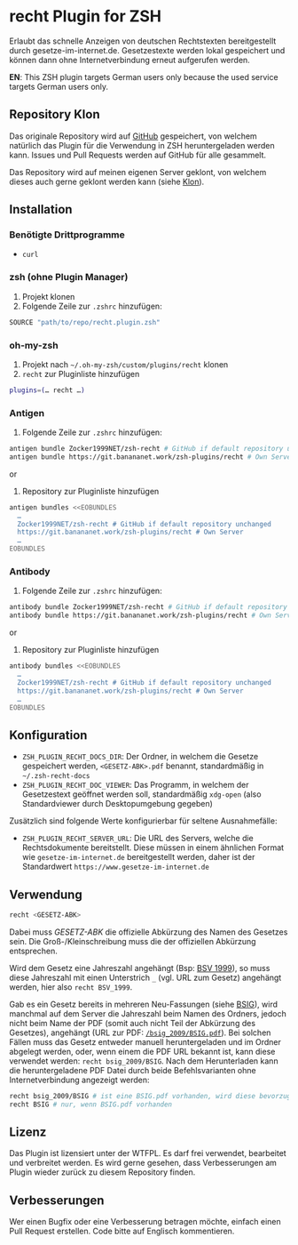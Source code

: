 # recht Plugin for ZSH

Erlaubt das schnelle Anzeigen von deutschen Rechtstexten bereitgestellt durch gesetze-im-internet.de. Gesetzestexte werden lokal gespeichert und können dann ohne Internetverbindung erneut aufgerufen werden.

**EN**: This ZSH plugin targets German users only because the used service targets German users only.

## Repository Klon

Das originale Repository wird auf [GitHub](https://github.com/Zocker1999NET/zsh-recht) gespeichert,
von welchem natürlich das Plugin für die Verwendung in ZSH heruntergeladen werden kann.
Issues und Pull Requests werden auf GitHub für alle gesammelt.

Das Repository wird auf meinen eigenen Server geklont,
von welchem dieses auch gerne geklont werden kann (siehe [Klon](https://git.banananet.work/zsh-plugins/recht)).

## Installation

### Benötigte Drittprogramme

- `curl`

### zsh (ohne Plugin Manager)

1. Projekt klonen
2. Folgende Zeile zur `.zshrc` hinzufügen:
```sh
SOURCE "path/to/repo/recht.plugin.zsh"
```

### oh-my-zsh

1. Projekt nach `~/.oh-my-zsh/custom/plugins/recht` klonen
2. `recht` zur Pluginliste hinzufügen
```sh
plugins=(… recht …)
```

### Antigen

1. Folgende Zeile zur `.zshrc` hinzufügen:
```sh
antigen bundle Zocker1999NET/zsh-recht # GitHub if default repository unchanged
antigen bundle https://git.banananet.work/zsh-plugins/recht # Own Server
```

or

1. Repository zur Pluginliste hinzufügen
```sh
antigen bundles <<EOBUNDLES
  …
  Zocker1999NET/zsh-recht # GitHub if default repository unchanged
  https://git.banananet.work/zsh-plugins/recht # Own Server
  …
EOBUNDLES
```

### Antibody

1. Folgende Zeile zur `.zshrc` hinzufügen:
```sh
antibody bundle Zocker1999NET/zsh-recht # GitHub if default repository unchanged
antibody bundle https://git.banananet.work/zsh-plugins/recht # Own Server
```

or

1. Repository zur Pluginliste hinzufügen
```sh
antibody bundles <<EOBUNDLES
  …
  Zocker1999NET/zsh-recht # GitHub if default repository unchanged
  https://git.banananet.work/zsh-plugins/recht # Own Server
  …
EOBUNDLES
```

## Konfiguration

- `ZSH_PLUGIN_RECHT_DOCS_DIR`: Der Ordner, in welchem die Gesetze gespeichert werden, `<GESETZ-ABK>.pdf` benannt, standardmäßig in `~/.zsh-recht-docs`
- `ZSH_PLUGIN_RECHT_DOC_VIEWER`: Das Programm, in welchem der Gesetzestext geöffnet werden soll, standardmäßig `xdg-open` (also Standardviewer durch Desktopumgebung gegeben)

Zusätzlich sind folgende Werte konfigurierbar für seltene Ausnahmefälle:
- `ZSH_PLUGIN_RECHT_SERVER_URL`: Die URL des Servers, welche die Rechtsdokumente bereitstellt. Diese müssen in einem ähnlichen Format wie `gesetze-im-internet.de` bereitgestellt werden, daher ist der Standardwert `https://www.gesetze-im-internet.de`

## Verwendung

```sh
recht <GESETZ-ABK>
```
Dabei muss *GESETZ-ABK* die offizielle Abkürzung des Namen des Gesetzes sein.
Die Groß-/Kleinschreibung muss die der offiziellen Abkürzung entsprechen.

Wird dem Gesetz eine Jahreszahl angehängt (Bsp: [BSV 1999](https://www.gesetze-im-internet.de/bsv_1999/)), so muss diese Jahreszahl mit einen Unterstrich `_` (vgl. URL zum Gesetz) angehängt werden, hier also `recht BSV_1999`.

Gab es ein Gesetz bereits in mehreren Neu-Fassungen (siehe [BSIG](https://www.gesetze-im-internet.de/bsig_2009/)),
wird manchmal auf dem Server die Jahreszahl beim Namen des Ordners,
jedoch nicht beim Name der PDF (somit auch nicht Teil der Abkürzung des Gesetzes),
angehängt (URL zur PDF: [`/bsig_2009/BSIG.pdf`](https://www.gesetze-im-internet.de/bsig_2009/BSIG.pdf)).
Bei solchen Fällen muss das Gesetz entweder manuell heruntergeladen und im Ordner abgelegt werden,
oder, wenn einem die PDF URL bekannt ist,
kann diese verwendet werden: `recht bsig_2009/BSIG`.
Nach dem Herunterladen kann die heruntergeladene PDF Datei durch beide Befehlsvarianten ohne Internetverbindung angezeigt werden:
```sh
recht bsig_2009/BSIG # ist eine BSIG.pdf vorhanden, wird diese bevorzugt
recht BSIG # nur, wenn BSIG.pdf vorhanden
```

## Lizenz

Das Plugin ist lizensiert unter der WTFPL.
Es darf frei verwendet, bearbeitet und verbreitet werden.
Es wird gerne gesehen, dass Verbesserungen am Plugin wieder zurück zu diesem Repository finden.

## Verbesserungen

Wer einen Bugfix oder eine Verbesserung betragen möchte,
einfach einen Pull Request erstellen.
Code bitte auf Englisch kommentieren.
